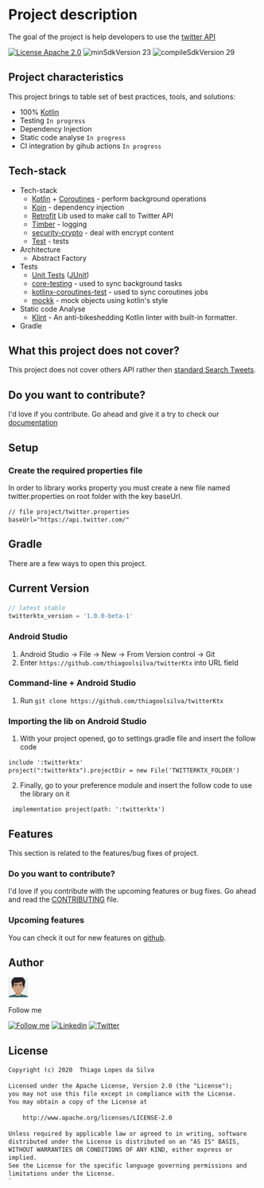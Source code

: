 # Project description

The goal of the project is help developers to use the [twitter API](https://developer.twitter.com/en)

[![License Apache 2.0](https://img.shields.io/badge/License-Apache%202.0-blue.svg?style=true)](http://www.apache.org/licenses/LICENSE-2.0)
![minSdkVersion 23](https://img.shields.io/badge/minSdkVersion-23-green?style=true)
![compileSdkVersion 29](https://img.shields.io/badge/compileSdkVersion-29-brightgreen)


## Project characteristics

This project brings to table set of best practices, tools, and solutions:

* 100% [Kotlin](https://kotlinlang.org/)
* Testing `In progress`
* Dependency Injection
* Static code analyse `In progress`
* CI integration by gihub actions `In progress`

## Tech-stack

* Tech-stack
    * [Kotlin](https://kotlinlang.org/) + [Coroutines](https://kotlinlang.org/docs/reference/coroutines-overview.html) - perform background operations
    * [Koin](https://insert-koin.io/) - dependency injection
    * [Retrofit](https://github.com/square/retrofit) Lib used to make call to Twitter API
	* [Timber](https://github.com/JakeWharton/timber) - logging
	* [security-crypto](https://developer.android.com/jetpack/androidx/releases/security) - deal with encrypt content
	* [Test](https://developer.android.com/training/testing/) -  tests
* Architecture
    * Abstract Factory
* Tests
    * [Unit Tests](https://en.wikipedia.org/wiki/Unit_testing) ([JUnit](https://junit.org/junit4/))
    * [core-testing](https://androidx.tech/artifacts/arch.core/core-testing/) - used to sync background tasks
    * [kotlinx-coroutines-test](https://kotlin.github.io/kotlinx.coroutines/kotlinx-coroutines-test/) - used to sync coroutines jobs
	* [mockk](https://mockk.io/) - mock objects using kotlin's style
* Static code Analyse
    * [Klint](https://ktlint.github.io/#getting-started) - An anti-bikeshedding Kotlin linter with built-in formatter.
* Gradle

## What this project does not cover?

This project does not cover others API rather then [standard Search Tweets](https://developer.twitter.com/en/docs/tweets/search/overview/standard).
 
 ## Do you want to contribute?

 I'd love if you contribute. Go ahead and give it a try to check our [documentation]()

## Setup

### Create the required properties file

In order to library works property you must create a new file named twitter.properties on root folder with the key baseUrl.

```
// file project/twitter.properties
baseUrl="https://api.twitter.com/"
```

## Gradle 

There are a few ways to open this project.

## Current Version

```gradle
// latest stable
twitterktx_version = '1.0.0-beta-1'
```

### Android Studio

1. Android Studio -> File -> New -> From Version control -> Git
2. Enter `https://github.com/thiagoolsilva/twitterKtx` into URL field

### Command-line + Android Studio

1. Run `git clone https://github.com/thiagoolsilva/twitterKtx`


### Importing the lib on Android Studio

1. With your project opened, go to settings.gradle file and insert the follow code
```
include ':twitterktx'
project(":twitterktx").projectDir = new File('TWITTERKTX_FOLDER')
```
2. Finally, go to your preference module and insert the follow code to use the library on it
```
 implementation project(path: ':twitterktx')
```

## Features

This section is related to the features/bug fixes of project.

### Do you want to contribute?

I'd love if you contribute with the upcoming features or bug fixes. Go ahead and read the [CONTRIBUTING](CONTRIBUTING.md) file.

### Upcoming features

You can check it out for new features on [github](https://github.com/thiagoolsilva/twitterKtx/issues?q=is%3Aopen+is%3Aissue+label%3Aupcoming).

## Author

<img src="misc/myAvatar.png" width="40"/>

Follow me

[![Follow me](https://img.shields.io/badge/Medium-thiagoolsilva-yellowgreen)](https://medium.com/@thiagolopessilva)
[![Linkedin](https://img.shields.io/badge/Linkedin-thiagoolsilva-blue)](https://www.linkedin.com/in/thiago-lopes-silva-2b943a25/)
[![Twitter](https://img.shields.io/twitter/follow/thiagoolsilva?style=social)](https://twitter.com/thiagoolsilva)   

## License
```
Copyright (c) 2020  Thiago Lopes da Silva

Licensed under the Apache License, Version 2.0 (the "License");
you may not use this file except in compliance with the License.
You may obtain a copy of the License at

    http://www.apache.org/licenses/LICENSE-2.0

Unless required by applicable law or agreed to in writing, software
distributed under the License is distributed on an "AS IS" BASIS,
WITHOUT WARRANTIES OR CONDITIONS OF ANY KIND, either express or implied.
See the License for the specific language governing permissions and
limitations under the License.
`
